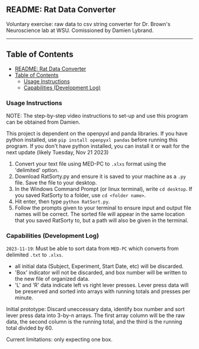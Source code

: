 ## README: Rat Data Converter 

Voluntary exercise: raw data to csv string converter for Dr. Brown's Neuroscience lab at WSU. Comissioned by Damien Lybrand.


---

## Table of Contents
- [README: Rat Data Converter](#readme-rat-data-converter)
- [Table of Contents](#table-of-contents)
  - [Usage Instructions](#usage-instructions)
  - [Capabilities (Development Log)](#capabilities-development-log)


<!--
| Name | Date | Changes | Version |
| ------ | ------ | --------- | --------- |
| Data Converter |2023-11-19 |Prototype | 0.0        |
|           |           |          |        |
|      |      |         |         |

Table of contents: 
Instructions for Lab Workers
Current / Future Capabilites
Development Notes / Resources used -->


### Usage Instructions 

NOTE: The step-by-step video instructions to set-up and use this program can be obtained from Damien. 

This project is dependent on the openpyxl and panda libraries. 
If you have python installed, use  `pip install openpyxl pandas`  before running this program. If you don't have python installed, you can install it or wait for the next update (likely Tuesday, Nov 21 2023) 

<!-- warning that this only works for windows/linux -->
<!-- todo: add more detail / pictures. -->

1. Convert your text file using MED-PC to `.xlxs` format using the 'delimited' option. 
2. Download RatSorty.py and ensure it is saved to your machine as a `.py` file. Save the file to your desktop. 
3. In the Windows Command Prompt (or linux terminal), write `cd desktop`. If you saved RatSorty to a folder, use `cd <folder name>`. 
4. Hit enter, then type `python RatSort.py`. 
5. Follow the prompts given to your terminal to ensure input and output file names will be correct. The sorted file will appear in the same location that you saved RatSorty to, but a path will also be given in the terminal. 
   


### Capabilities (Development Log) 
`2023-11-19`: Must be able to sort data from `MED-PC` which converts from delimited `.txt` to `.xlxs`. 

- all initial data (Subject, Experiment, Start Date, etc) will be discarded. 
- 'Box' indicator will not be discarded, and box number will be written to the new file of organized data.  
- 'L' and 'R' data indicate left vs right lever presses. Lever press data will be preserved and sorted into arrays with running totals and presses per minute. 
  
Initial prototype: Discard uneccessary data, identify box number and sort lever press data into 3-by-n arrays. The first array column will be the raw data, the second column is the running total, and the third is the running total divided by 60.  

Current limitations: only expecting one box. 

